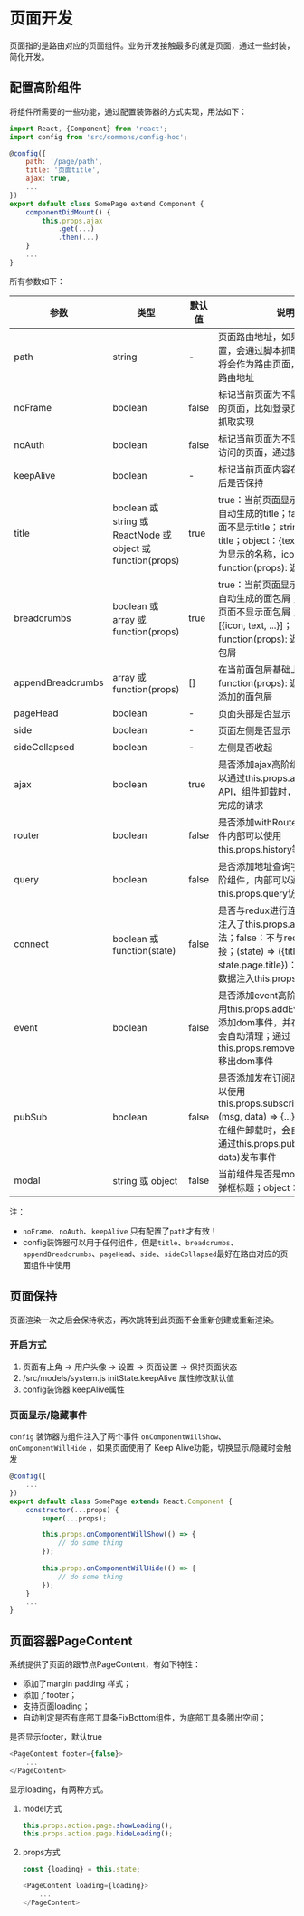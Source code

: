 # 页面开发
页面指的是路由对应的页面组件。业务开发接触最多的就是页面，通过一些封装，简化开发。

## 配置高阶组件
将组件所需要的一些功能，通过配置装饰器的方式实现，用法如下：

```jsx
import React, {Component} from 'react';
import config from 'src/commons/config-hoc';

@config({
    path: '/page/path',
    title: '页面title',
    ajax: true,
    ...
})
export default class SomePage extend Component {
    componentDidMount() {
        this.props.ajax
            .get(...)
            .then(...)
    }
    ...
}
```

所有参数如下：
            
参数|类型|默认值|说明
---|---|---|---
path|string|-|页面路由地址，如果存在path配置，会通过脚本抓取，当前组件将会作为路由页面，path将作为路由地址 
noFrame|boolean|false|标记当前页面为不需要导航框架的页面，比如登录页，通过脚本抓取实现
noAuth|boolean|false|标记当前页面为不需要登录即可访问的页面，通过脚本抓取实现
keepAlive|boolean|-|标记当前页面内容在页面切换之后是否保持
title|boolean 或 string 或 ReactNode 或 object 或 function(props)|true|true：当前页面显示通过菜单结构自动生成的title；false：当前页面不显示title；string：自定义title；object：{text，icon} text为显示的名称，icon为图标；function(props): 返回值作为title
breadcrumbs|boolean 或 array 或 function(props)|true|true：当前页面显示通过菜单结构自动生成的面包屑；false：当前页面不显示面包屑；object：\[{icon, text, ...}\]；function(props): 返回值作为面包屑
appendBreadcrumbs|array 或 function(props)|\[\]|在当前面包屑基础上添加；function(props): 返回值作为新添加的面包屑
pageHead|boolean|-|页面头部是否显示
side|boolean|-|页面左侧是否显示
sideCollapsed|boolean|-|左侧是否收起
ajax|boolean|true|是否添加ajax高阶组件，内部可以通过this.props.ajax使用ajax API，组件卸载时，会自动打断未完成的请求
router|boolean|false|是否添加withRouter装饰器，组件内部可以使用this.props.history等API
query|boolean|false|是否添加地址查询字符串转换高阶组件，内部可以通过this.props.query访问查询字符串
connect|boolean 或 function(state)|false|是否与redux进行连接，true：只注入了this.props.action相关方法；false：不与redux进行连接；(state) => ({title: state.page.title})：将函数返回的数据注入this.props
event|boolean|false|是否添加event高阶组件，可以使用this.props.addEventListener添加dom事件，并在组件卸载时会自动清理；通过this.props.removeEventListener移出dom事件
pubSub|boolean|false|是否添加发布订阅高阶组件，可以使用this.props.subscribe(topic, (msg, data) => {...})订阅事件，并在组件卸载时，会自动取消订阅; 通过this.props.publish(topic, data)发布事件
modal|string 或 object|false|当前组件是否是modal。string: 弹框标题；object：弹框配置

注：
- `noFrame`、`noAuth`、`keepAlive` 只有配置了`path`才有效！
- config装饰器可以用于任何组件，但是`title`、`breadcrumbs`、`appendBreadcrumbs`、`pageHead`、`side`、`sideCollapsed`最好在路由对应的页面组件中使用

## 页面保持
页面渲染一次之后会保持状态，再次跳转到此页面不会重新创建或重新渲染。

### 开启方式

1. 页面有上角 -> 用户头像 -> 设置 -> 页面设置 -> 保持页面状态
1. /src/models/system.js initState.keepAlive 属性修改默认值
1. config装饰器 keepAlive属性

### 页面显示/隐藏事件

`config` 装饰器为组件注入了两个事件 `onComponentWillShow`、`onComponentWillHide` ，如果页面使用了 Keep Alive功能，切换显示/隐藏时会触发

```js
@config({
    ...
})
export default class SomePage extends React.Component {
    constructor(...props) {
        super(...props);

        this.props.onComponentWillShow(() => {
            // do some thing 
        });
        
        this.props.onComponentWillHide(() => {
            // do some thing 
        });
    }
    ...
}
```

## 页面容器PageContent
系统提供了页面的跟节点PageContent，有如下特性：

- 添加了margin padding 样式；
- 添加了footer；
- 支持页面loading；
- 自动判定是否有底部工具条FixBottom组件，为底部工具条腾出空间；

是否显示footer，默认true
```js
<PageContent footer={false}>
    ...
</PageContent>
```

显示loading，有两种方式。

1. model方式
    ```js
    this.props.action.page.showLoading();
    this.props.action.page.hideLoading();
    ```
1. props方式
    ```js
    const {loading} = this.state;
    
    <PageContent loading={loading}>
        ...
    </PageContent>
    ```
        
    
